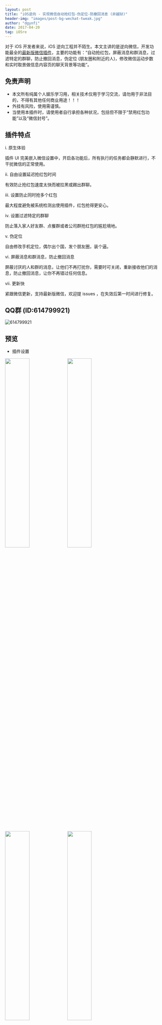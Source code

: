 ```yaml
---
layout: post
title: "iOS逆向 - 实现微信自动抢红包-伪定位-防撤回消息 (非越狱)"
header-img: "images/post-bg-wechat-tweak.jpg"
author: "dgynfi"
date: 2017-04-20
tag: iOSre
---
```


对于 iOS 开发者来说，iOS 逆向工程并不陌生。本文主讲的是逆向微信，开发功能最全的[最新版微信插件](https://github.com/dgynfi/WeChat_tweak)，主要的功能有：“自动抢红包，屏蔽消息和群消息，过滤特定的群聊，防止撤回消息，伪定位 (朋友圈和附近的人)，修改微信运动步数和实时取景做信息内容页的聊天背景等功能”。

## 免责声明

- 本文所有纯属个人娱乐学习用，相关技术仅用于学习交流，请勿用于非法目的，不得有其他任何商业用途！！！
- 外挂有风险，使用需谨慎。
- 当使用本插件时，请使用者自行承担各种状况，包括但不限于“禁用红包功能”以及“微信封号”。

## 插件特点

i. 原生体验

插件 UI 完美嵌入微信设置中，开启各功能后，所有执行的任务都会静默进行，不干扰微信的正常使用。

ii. 自由设置延迟抢红包时间

有效防止抢红包速度太快而被拉黑或踢出群聊。

iii. 设置防止同时抢多个红包

最大程度避免被系统检测出使用插件，红包抢得更安心。

iv. 设置过滤特定的群聊

防止落入家人好友群、点餐群或者公司群抢红包的尴尬境地。

v. 伪定位 

自由修改手机定位，偶尔出个国，发个朋友圈，装个逼。

vi. 屏蔽消息和群消息，防止撤回消息

屏蔽讨厌的人和群的消息，让他们不再打扰你，需要时可关闭，重新接收他们的消息，防止撤回消息，让你不再错过任何信息。

vii. 更新快

紧跟微信更新，支持最新版微信，欢迎提 issues ，在失效后第一时间进行修复。

## QQ群 (ID:614799921)

![614799921](https://dgynfi.github.io/images/qrcode/g614799921.jpg)

## 预览

- 插件设置

<img src="https://github.com/dgynfi/WeChat_tweak/raw/master/images/wcplugin_settings.gif" width="40%" />
<img src="https://github.com/dgynfi/WeChat_tweak/raw/master/images/wcplugin_settings_01.png" width="40%" />
<img src="https://github.com/dgynfi/WeChat_tweak/raw/master/images/wcplugin_settings_02.png" width="40%" />
<img src="https://github.com/dgynfi/WeChat_tweak/raw/master/images/wcplugin_settings_03.png" width="40%" />

- 插件应用

<img src="https://github.com/dgynfi/WeChat_tweak/raw/master/images/wcplugin_applying_01.gif" width="40%" />
<img src="https://github.com/dgynfi/WeChat_tweak/raw/master/images/wcplugin_applying_02.gif" width="40%" />

- 伪定位

<img src="https://github.com/dgynfi/WeChat_tweak/raw/master/images/fake_location_applying.gif" width="40%" />

- 防止撤回消息

<img src="https://github.com/dgynfi/WeChat_tweak/raw/master/images/prevent_msg_revocation.png" width="40%" />

## 基本原理

在 App 启动时，通过 dyld (the dynamic link editor) 加载我们注入的动态库，从而进行 hook ，而之所以能够执行注入的动态库，是因为使用了 mobilesubstrate 库，这个库能在程序运行的时候动态加载注入的动态库，而非越狱手机里面是没有的，所以我们需要直接将这个库打包进 ipa 中，使用它的 API 实现注入。mobilesubstrate 库在我的 [github](https://github.com/dgynfi/WeChat_tweak/Dynamic%20library/dylib) 中有提供，即是 libsubstrate.dylib 。

## 打开终端

Terminal 一般 Mac 电脑自带，打开 Terminal 执行后续操作。

<img src="https://github.com/dgynfi/WeChat_tweak/raw/master/images/terminal.png" width="20%" />

## 安装 theos

theos 是一个越狱开发工具包，它可以生成 iOS app 以及 tweak 等程序的框架，并提供 makefile 来编译、打包和安装。

- 从 Github 下载 theos ，进行如下操作：

```
export THEOS=/opt/theos
rm -rf $THEOS # 如果之前已经安装过 theos，请先删除，然后下载最新版
sudo git clone --recursive https://github.com/theos/theos.git $THEOS
```

执行命令后，显示如下：

```
Cloning into '/opt/theos'...
remote: Enumerating objects: 18, done.
remote: Counting objects: 100% (18/18), done.
remote: Compressing objects: 100% (14/14), done.
remote: Total 8802 (delta 4), reused 9 (delta 4), pack-reused 8784
Receiving objects: 100% (8802/8802), 2.20 MiB | 9.00 KiB/s, done.
Resolving deltas: 100% (5467/5467), done.
Submodule 'vendor/dm.pl' (https://github.com/theos/dm.pl.git) registered for path 'vendor/dm.pl'
Submodule 'vendor/include' (https://github.com/theos/headers.git) registered for path 'vendor/include'
Submodule 'vendor/lib' (https://github.com/theos/lib.git) registered for path 'vendor/lib'
Submodule 'vendor/logos' (https://github.com/theos/logos.git) registered for path 'vendor/logos'
Submodule 'vendor/nic' (https://github.com/theos/nic.git) registered for path 'vendor/nic'
Cloning into '/opt/theos/vendor/dm.pl'...
remote: Enumerating objects: 142, done.        
remote: Total 142 (delta 0), reused 0 (delta 0), pack-reused 142        
Receiving objects: 100% (142/142), 54.20 KiB | 9.00 KiB/s, done.
Resolving deltas: 100% (72/72), done.
...
...
...
Submodule path 'vendor/include/rocketbootstrap/LightMessaging': checked out '496257b11c3e906333797639355db9a43015eb50'
Submodule path 'vendor/lib': checked out 'b1d502cc632ec349f8e2b3df9d7630bad64fd25e'
Submodule path 'vendor/logos': checked out 'a54760ea60acf45fa48267b9fb344c0317d9351c'
Submodule path 'vendor/nic': checked out '794d210f81198c6aef4f0ab8d04bd74ffe149f51'
```

- 配置 ldid

ldid 是用于对 iOS 可执行文件进行签名的工具，可以在越狱 iOS 中替换 Xcode 自带的签名工具。

从 [http://joedj.net/ldid](http://joedj.net/ldid) 下载，将其移动到 /opt/theos/bin 目录下，然后设置可执行权限。

```
# cd <下载ldid的目录>
cd ~/Downloads/
sudo mv ldid /opt/theos/bin
sudo chmod 777 /opt/theos/bin/ldid
```

- 配置环境变量

使用命令 `vi ~/.bash_profile` 或者 `open -e ~/.bash_profile` ，在 .bash_profile 文件的最后加入 (否则每次重启 Terminal 都要重新 export)

```
export PATH=/opt/theos/bin:$PATH
export THEOS=/opt/theos
```

保存并退出，使用命令 `source ~/.bash_profile` ，立即生效。

PS:  也可以使用 [iOSOpenDev](http://iosopendev.com)

iOSOpenDev 集成在 Xcode 中，提供了一些模板，可直接使用 Xcode 进行开发。只是这个工具停止更新，对高版本的 Xcode 不能很好地支持。本人安装遇到了许多问题，通过查阅许多的资料，最后在 Xcode 中显示了该工具。若安装失败，则参考 [iOSOpenDev Wiki](https://github.com/kokoabim/iOSOpenDev/wiki) 或者其它资料。

## tweak

### 何谓 tweak ?

tweak 定义是：对复杂的系统—通常是电子设备—进行微调或修改来增强其功能。而在 iOS 当中，tweak  是指那些能够增强其它进程功能的 dylib 。可以将 tweak 理解为一个外挂，只不过这个外挂是以动态链接库的方式注入到目标应用当中。我们已经很了解外挂其实就是用来做一些原本的应用无法做到的事情。

### 创建 tweak

使用 nic.pl 创建 tweak ，若提示无此命令，请根据上述步骤配置环境变量，或者不嫌麻烦使用 /opt/theos/bin/nic.pl ，根据提示选择 iphone/tweak ，接着分别输入：

- 项目名
- 该 deb 包的名字（类似 bundle identifier，此 bundle identifier 与要 hook 的 app 的 bundle identifier 不是同一个）
- 作者/维护者
- tweak 作用对象的 bundle identifier（比如微信为com.tencent.xin）
- tweak 安装完成后需要重启的应用名（比如微信为WeChat）

如下图所示：

<img src="https://github.com/dgynfi/WeChat_tweak/raw/master/images/nic_create_tweak.png" width="60%" />

完成后会看到四个文件( make 后将生成 .theos 、obj 文件夹)：Makefile &nbsp; wcodtplugin.plist &nbsp; control &nbsp; Tweak.xm 。

- Makefile

工程用到的文件、框架、库等信息。该文件过于简单，还需要添加一些信息，如：

指定处理器架构 `ARCHS = armv7 arm64` <br />
指定 SDK 版本 `TARGET = iphone:latest:8.0` <br />
导入所需的 framework 等。<br />

修改后的 Makefile 文件如下所示：

```
ARCHS = armv7 arm64
TARGET = iphone:latest:8.0
THEOS_MAKE_PATH = /opt/theos/makefiles

include $(THEOS_MAKE_PATH)/common.mk

TWEAK_NAME = wcodtplugin
$(TWEAK_NAME)_FILES = $(wildcard src/*.m) src/Tweak.xm
$(TWEAK_NAME)_FRAMEWORKS = UIKit AVFoundation CoreLocation

src/xxa.m_CFLAGS = -fobjc-arc
...
src/xxz.m_CFLAGS = -fobjc-arc

include $(THEOS_MAKE_PATH)/tweak.mk

after-install::
    install.exec "killall -9 WeChat"
```

- wcodtplugin.plist

该文件中的 Bundles : 指定 bundle 为 tweak 的作用对象，也可添加多个 bundle ，指定多个为 tweak 作用对象。

<img src="https://github.com/dgynfi/WeChat_tweak/raw/master/images/tweak_plist.png" width="60%" />

- control

该 tweak 所需的基本信息 (其实大部分都是创建 tweak 所填写的信息) 

```
Package: com.aple.wcodtplugin
Name: wcodtplugin
Depends: mobilesubstrate
Version: 0.0.1 # 版本号
Architecture: iphoneos-arm
Description: An awesome MobileSubstrate tweak! # 填写项目描述
Maintainer: dyf # 维护者
Author: dyf # 作者
Section: Tweaks
```

- Tweak.xm

重点文件，用来编写 hook 代码，因为支持 Logos 和 C/C++ 语法，可以让我们不用去写一些 runtime 方法 (必要时候还是要写) ，从而进行 hook 。

PS:  .x 文件支持 Logos 语法，.xm 文件支持 Logos 和 C/C++ 语法。

### Logos 常用语法

- %hook

指定需要 hook 的类，以%end结尾。

- %orig

在 %hook 内部使用，执行 hook 住的方法原代码。

- %new

在 %hook 内部使用，给 class 添加新方法，与 class_addMethod 相同。<br />
与 Category 中添加方法的区别：Category 为编译时添加，class_addMethod 为动态添加。<br />
warning ：添加的方法需要在 @interface 中进行声明。 <br />

- %c

获取一个类，等同于 objc_getClass 、NSClassFromString 。

- MSHookIvar<id>(self, "m_tableViewMgr")

在 %hook 内部使用，获取一个类的私有成员变量。

> %hook、%log、%orig 等都是 mobilesubstrate 的 MobileHooker 模块提供的宏，除此之外还有 %group  %init  %ctor 等，其实也就是把 method swizzling 相关的方法封装成了各种宏标记，若想深入了解，请左转 [Google](https://www.google.com) 或者 [Baidu](https://www.baidu.com) 。

### 编写 Tweak.xm

在熟悉各种语法之后，可以进行编写代码了，其中 MMUIViewController 为微信的基础的 ViewController 。我们通过 hook viewDidApper: 来进行 Hello World! 弹窗。 

编写一个 hook 接口声明头文件 `HookInterfaceStatment.h`，代码如下：

```
@interface MMUIViewController : UIViewController

- (void)startLoadingBlocked;
- (void)startLoadingNonBlock;
- (void)startLoadingWithText:(NSString *)text;
- (void)stopLoading;
- (void)stopLoadingWithFailText:(NSString *)text;
- (void)stopLoadingWithOKText:(NSString *)text;

// Added method.
- (void)helloWorld;

@end
```

编写 Tweak.xm ，代码如下：

```
#import "HookInterfaceStatment.h"

%hook MMUIViewController

- (void)viewWillAppear:(_Bool)arg1 {
    %orig;
    [self helloWorld];
}

%new
- (void)helloWorld {
    UIAlertController *alertController = ({
        UIAlertController *_alertController = [UIAlertController alertControllerWithTitle:@"Hello World!" message:nil preferredStyle:UIAlertControllerStyleAlert];
        [_alertController addAction:[UIAlertAction actionWithTitle:@"确定" style:UIAlertActionStyleDestructive handler:^(UIAlertAction * _Nonnull action) {}]];
        [_alertController addAction:[UIAlertAction actionWithTitle:@"取消" style:UIAlertActionStyleCancel handler:^(UIAlertAction * _Nonnull action) {}]];
        _alertController;
    });
    [self presentViewController:alertController animated:YES completion:NULL];
}

%end
```

### 编译

使用 `make` 进行编译，若想重新编译，则先 `make clean` 。make 编译完成后，在当前文件夹下面将生成两个文件夹: .theos 与 obj ，其中编译完成的动态库就在 .thoes/obj/debug 的下面，与工程名相同。

- 问题1

```
Makefile:6: theos/makefiles/common.mk: Not a directory
Makefile:25: /tweak.mk: No such file or directory
make: *** No rule to make target `/tweak.mk'.  Stop.
```

解决办法：首先确保安装并配置了 theos ，其次修改 Makefile 文件，在 `$(THEOS)/makefiles` 代码行上方定义 `THEOS_MAKE_PATH = /opt/theos/makefiles` ，将 `$(THEOS)/makefiles` 替换成 `$(THEOS_MAKE_PATH)` 。

- 问题2

```
bash: ldid: command not found
make[2]: *** [/Users/xxx/Desktop/wcodtplugin/.theos/obj/debug/wcodtplugin.dylib] Error 6
rm /Users/xxx/Desktop/wcodtplugin/.theos/obj/debug/wcodtplugin.dylib.47ba6b93.unsigned
make[1]: *** [internal-library-all_] Error 2
make: *** [wcodtplugin.all.tweak.variables] Error 2
```

解决办法：按照配置 ldid 步骤执行，重新编译。

- 问题3

```
xcrun: error: SDK "iphoneos" cannot be located
xcrun: error: SDK "iphoneos" cannot be located
==> Error: You do not have any SDKs in /Library/Developer/CommandLineTools/Platforms/iPhoneOS.platform/Developer/SDKs or /opt/theos/sdks.
make: *** [before-all] Error 1
```

解决办法：在终端执行命令 `sudo xcode-select --switch /Applications/Xcode.app` 即可。


- 问题4 (代码报错)

```
> Making all for tweak wcodtplugin…
==> Preprocessing Tweak.xm…
==> Compiling Tweak.xm (armv7)…
Tweak.xm:5:26: error: expected ';' after expression
... UIAlertController *_alertController = [UIAlertController alertControllerWithTitle...
                            ^
                            ;
1 error generated.
make[3]: *** [/Users/xxx/Desktop/wcodtplugin/.theos/obj/debug/armv7/Tweak.xm.8aee9f68.o] Error 1
rm /Users/xxx/Desktop/wcodtplugin/.theos/obj/debug/armv7/Tweak.xm.mm
make[2]: *** [/Users/xxx/Desktop/wcodtplugin/.theos/obj/debug/armv7/wcodtplugin.dylib] Error 2
make[1]: *** [internal-library-all_] Error 2
make: *** [wcodtplugin.tweak.variables] Error 2
```

解决办法：根据错误提示，找到报错的代码进行修改，重新编译。

- 问题5 (打包出错)

```
> Making all for tweak wcodtplugin…
make[2]: Nothing to be done for `internal-library-compile'.
> Making stage for tweak wcodtplugin…
Can't locate IO/Compress/Lzma.pm in @INC (you may need to install the IO::Compress::Lzma module) (@INC contains: /usr/local/Cellar/perl/5.26.2/lib/perl5/site_perl/5.26.2/darwin-thread-multi-2level /usr/local/Cellar/perl/5.26.2/lib/perl5/site_perl/5.26.2 /usr/local/Cellar/perl/5.26.2/lib/perl5/5.26.2/darwin-thread-multi-2level /usr/local/Cellar/perl/5.26.2/lib/perl5/5.26.2 /usr/local/lib/perl5/site_perl/5.26.2/darwin-thread-multi-2level /usr/local/lib/perl5/site_perl/5.26.2) at /opt/theos/bin/dm.pl line 12.
BEGIN failed--compilation aborted at /opt/theos/bin/dm.pl line 12.
make: *** [internal-package] Error 2
```

解决办法：

```
1. /opt/theos/vendor/dm.pl/dm.pl
# 注释掉第12、13行
# use IO::Compress::Lzma;
# use IO::Compress::Xz;

2. /opt/theos/makefiles/package/deb.mk
# 第6行 lzma 改为 gzip
_THEOS_PLATFORM_DPKG_DEB_COMPRESSION ?= gzip
```

最后重新 make package ，成功了。

## 目录介绍

- [Dynamic library](https://github.com/dgynfi/WeChat_tweak/Dynamic%20library) - dylib 目录 (Raw Dynamic Library) 和 modify 目录 (Modified Dynamic Library) ，可直接拿来注入。
- [Hook-Tools](https://github.com/dgynfi/WeChat_tweak/Hook-Tools) - Hook 使用的工具。
    - dumpdecrypted - 用于解密 iOS 的可执行文件，砸壳时可不需要。
    - otool - 一般 Mac 自带，用于查看解密后文件的依赖项检查。
    - install_name_tool - 一般 Mac 自带，更改动态库的依赖。
    - yoyolib - 用于向 iOS 的可执行文件中注入 dylib 。
    - optool - 将动态库注入目标二进制文件中。
    - class-dump - 导出app所有头文件 (`class-dump -s -S -H ~/Desktop/xx.app -o ~/Desktop/xx-headers`)。
    - ldid - 用于对 iOS 可执行文件进行签名的工具，在越狱 iOS 中替换 Xcode 自带的签名工具。
    - PackageApplication -  主要用来通过脚本打包 ipa 文件。
    - 010Editor701 - 一款全新概念的十六进制编辑器，其最强大的功能在于支持模板和脚本操作。
        - [010Editor 最新版 8.0.1 逆向分析](https://www.52pojie.cn/forum.php?mod=viewthread&tid=684119&page=)
    - MachOView - 用于对 mach-o 文件分析的工具。
    - DYFCodesign - 用于对 iOS app 进行脚本重签名。
    - [ios-app-signer](https://github.com/dgynfi/OpenSource#Mac) - 打包 ipa 与重签名图形化工具。
    - iOSOpenDev - Xcode 增强工具，通过它生成用于注入的 dylib 库。建议用 theos 编译 tweak 项目生成注入的 dylib 库。
- [Resources](https://github.com/dgynfi/WeChat_tweak/Resources) - Icon 目录 (带抢红包的Icon) 、 wav 目录 (音频文件) 和 WC_7_0_5_Headers 目录 (微信7.0.5头文件) 等。
- [WeChatPluginDev](https://github.com/dgynfi/WeChat_tweak/WeChatPluginDev/wapleodtcorexpc) - 微信插件 tweak 源码开发。

## 获取砸壳版本的微信

1. 百度网盘下载

[https://pan.baidu.com/s/1eT3tgfQRjIHUu3PL77YY9Q - 提取码：o8sa](https://pan.baidu.com/s/1eT3tgfQRjIHUu3PL77YY9Q)

3. SSH 服务

实现在越狱手机上远程进行 ssh 服务，在 Cydia 中安装 OpenSSH 。

- ssh : 远程登录

```
# 指令 ssh user@ip
ssh mobile@192.168.6.6
```

- scp : 远程拷贝

本地文件拷贝到 iOS 上 (若从 iOS 上拷贝到本地，则相反) 。

```
# 指令 scp /path/to/localFile user@ip:/path/to/remoteFile
scp ~/Desktop/icon.png root@192.168.6.6:/var/tmp/
```

> 注意，OpenSSH 默认登录密码为 alpine ，iOS 上的用户只有 root 和 mobile，修改密码使用 passwd root (mobile) 。

4. 使用 Clutch 对越狱手机上的应用进行砸壳

- 将 Cluth 仓库 clone 到本地：

```
git clone https://github.com/KJCracks/Clutch
cd Clutch
```

- 使用 Xcode 进行构建，得到可执行文件：

```
xcodebuild -project Clutch.xcodeproj -configuration Release ARCHS="armv7 arm64" build
```

- 将可执行文件 clutch 拷贝到手机上：

```
scp Clutch/clutch root@<your.device.ip>:/usr/bin/
```

- 先 ssh 到越狱手机上，然后查看当前安装的应用：

```
ssh root@<your.device.ip>

# 列出当前安装的应用
clutch -i

# Installed apps:
# 1: WeChat <com.tencent.xin>
# ...
```

- 开始砸壳

```
# clutch -d <bundle identifier>
clutch -d com.tencent.xin

# Zipping WeChat.app
# Swapping architectures..
# ASLR slide: 0xb3000
# ...
# writing new checksum
# DONE: /private/var/mobile/Documents/Dumped/com.tencent.xin-iOS9.2-(Clutch-2.0.4).ipa
# Finished dumping com.tencent.xin in 76.9 seconds
```

- 将砸完壳的 ipa 包拷回 Mac 电脑上

```
mv /private/var/mobile/Documents/Dumped/com.tencent.xin-iOS9.2-\(Clutch-2.0.4\).ipa /private/var/mobile/Documents/Dumped/WeChat.ipa

scp root@<your.device.ip>:/private/var/mobile/Documents/Dumped/WeChat.ipa ~/Desktop/
```

## 注入动态库和重签名打包应用

本文的重点内容，动态库可以到我的[GitHub仓库](https://github.com/dgynfi/WeChat_tweak/Dynamic%20library)里下载。接下来请按照以下步骤操作执行：

### 解压 ipa (Unzip ipa)

```
# cd <微信ipa下载目录>
cd ~/Downloads/

# 以 微信-7.0.5 版本为例，注意：下载的版本必须为破解版，如何查看？请阅读查看 app 是否被加密 (Check app)
unzip -o 微信-7.0.5\(越狱应用\).ipa -d ./

# 静默解压
# unzip -q -o 微信-7.0.5\(越狱应用\).ipa -d ./

# 将 Payload 移至桌面
mv ./Payload/ ~/Desktop/
```

### 查看 app 是否被加密 (Check app)

otool 可以输出 app 的 load commands，然后通过查看 cryptid 这个标志位来判断 app 是否被加密，1代表加密，0代表被解密。

```
# 进入桌面
cd ~/Desktop/

# 查看 app 是否被加密
otool -l Payload/WeChat.app/WeChat | grep -B 2 crypt
```

结果显示如下：

```
otool -l Payload/WeChat.app/WeChat | grep -B 2 crypt
          cmd LC_ENCRYPTION_INFO_64
      cmdsize 24
     cryptoff 16384
    cryptsize 100237312
      cryptid 0
```

### 克隆仓库 (Clone Repository)

```
# 进入桌面
cd ~/Desktop/

# 克隆
git clone https://github.com/dgynfi/WeChat_tweak.git
```

### 编译 tweak 项目 (Compile Tweak Project)

```
cd WeChat_tweak/WeChatPluginDev/wapleodtcorexpc/
# compile
make
```

<img src="https://github.com/dgynfi/WeChat_tweak/raw/master/images/tweak_make.png" width="60%" />

编译时出现的问题或错误，请查看上述[问题描述和解决方法](#编译)。

将动态库拷贝至桌面：

```
# 将 wapleodtcorexpc.dylib 库拷贝至桌面
cp .theos/obj/debug/wapleodtcorexpc.dylib ~/Desktop/

# 直接打开目录，将 wapleodtcorexpc.dylib 库拷贝或拖拽至桌面
# open .theos/obj/debug/
```

### 更改动态库的依赖 (Change Dynamic Library Dependencies)

将 libsubstrate.dylib 库拷贝至桌面：

```
# 进入桌面
cd ~/Desktop/

# 将 libsubstrate.dylib 库拷贝至桌面
cp WeChat_tweak/Dynamic\ library/dylib/libsubstrate.dylib ~/Desktop/
```

右键 wapleodtcorexpc.dylib ，选择显示简介，在名称与扩展名处将 wapleodtcorexpc.dylib 修改成 wapleodtcorexpc ，回车并移除。

<img src="https://github.com/dgynfi/WeChat_tweak/raw/master/images/rm_ext.png" width="60%" />

同理，右键 libsubstrate.dylib ，选择显示简介，在名称与扩展名处将 libsubstrate.dylib 修改成 waplesubstrate ，回车并移除。

执行更改动态库的依赖命令：

```
install_name_tool -change /Library/Frameworks/CydiaSubstrate.framework/CydiaSubstrate @loader_path/waplesubstrate wapleodtcorexpc
```

查看依赖项，检查是否更改成功，使用以下命令：

```
otool -L wapleodtcorexpc
```

显示如下：

```
wapleodtcorexpc (architecture armv7):
    /Library/MobileSubstrate/DynamicLibraries/wapleodtcorexpc.dylib (compatibility version 0.0.0, current version 0.0.0)
    /usr/lib/libobjc.A.dylib (compatibility version 1.0.0, current version 228.0.0)
    /System/Library/Frameworks/Foundation.framework/Foundation (compatibility version 300.0.0, current version 1570.15.0)
    /System/Library/Frameworks/CoreFoundation.framework/CoreFoundation (compatibility version 150.0.0, current version 1570.15.0)
    /System/Library/Frameworks/UIKit.framework/UIKit (compatibility version 1.0.0, current version 61000.0.0)
    /System/Library/Frameworks/AVFoundation.framework/AVFoundation (compatibility version 1.0.0, current version 2.0.0)
    /System/Library/Frameworks/CoreLocation.framework/CoreLocation (compatibility version 1.0.0, current version 2245.12.30)
    @loader_path/waplesubstrate (compatibility version 0.0.0, current version 0.0.0)
    /usr/lib/libc++.1.dylib (compatibility version 1.0.0, current version 400.9.4)
    /usr/lib/libSystem.B.dylib (compatibility version 1.0.0, current version 1252.250.1)
    /System/Library/Frameworks/CoreVideo.framework/CoreVideo (compatibility version 1.2.0, current version 1.5.0)
wapleodtcorexpc (architecture arm64):
    /Library/MobileSubstrate/DynamicLibraries/wapleodtcorexpc.dylib (compatibility version 0.0.0, current version 0.0.0)
    /usr/lib/libobjc.A.dylib (compatibility version 1.0.0, current version 228.0.0)
    /System/Library/Frameworks/Foundation.framework/Foundation (compatibility version 300.0.0, current version 1570.15.0)
    /System/Library/Frameworks/CoreFoundation.framework/CoreFoundation (compatibility version 150.0.0, current version 1570.15.0)
    /System/Library/Frameworks/UIKit.framework/UIKit (compatibility version 1.0.0, current version 61000.0.0)
    /System/Library/Frameworks/AVFoundation.framework/AVFoundation (compatibility version 1.0.0, current version 2.0.0)
    /System/Library/Frameworks/CoreLocation.framework/CoreLocation (compatibility version 1.0.0, current version 2245.12.30)
    @loader_path/waplesubstrate (compatibility version 0.0.0, current version 0.0.0)
    /usr/lib/libc++.1.dylib (compatibility version 1.0.0, current version 400.9.4)
    /usr/lib/libSystem.B.dylib (compatibility version 1.0.0, current version 1252.250.1)
    /System/Library/Frameworks/CoreVideo.framework/CoreVideo (compatibility version 1.2.0, current version 1.5.0)
```

CydiaSubstrate 只有越狱的手机上才有，因此我们需要手动更改并导入。从上可见，`/Library/Frameworks/CydiaSubstrate.framework/CydiaSubstrate` 更改成了 `@loader_path/waplesubstrate` ，这表明动态库的依赖更改成功。

### 移除架构 (Remove Architectures) 

对于没有强迫证的同学来说，这步可略过。目前 `WeChat` 可执行文件只有 `arm64` 架构，在以前版本中，若移除 `armv7` 架构，则可以大大减少包的大小，以节省手机空间。

```
# 进入桌面，确保当前在桌面上操作
cd ~/Desktop/

lipo -info waplesubstrate 
# Architectures in the fat file: waplesubstrate are: armv7 arm64 

lipo waplesubstrate -remove armv7 -output ./waplesubstrate 

lipo -info waplesubstrate 
# Architectures in the fat file: waplesubstrate are: arm64 

lipo -info wapleodtcorexpc 
# Architectures in the fat file: wapleodtcorexpc are: armv7 arm64

lipo wapleodtcorexpc -remove armv7 -output ./wapleodtcorexpc

lipo -info wapleodtcorexpc 
# Architectures in the fat file: wapleodtcorexpc are: arm64
```

### 注入动态库 (Install Dynamic Libraries)

```
# 进入桌面，确保当前在桌面上操作
# cd ~/Desktop/

# @executable_path 是一个环境变量，指的是二进制文件所在的路径
./WeChat_tweak/Hook-Tools/optool install -c load -p "@executable_path/wapleodtcorexpc" -t Payload/WeChat.app/WeChat
```

注入过程显示如下：

```
Found thin header...
Inserting a LC_LOAD_DYLIB command for architecture: arm64
Successfully inserted a LC_LOAD_DYLIB command for arm64
Writing executable to Payload/WeChat.app/WeChat...
```

将动态库拷贝至二进制文件所在的目录，操作如下：

```
# 进入桌面，确保当前在桌面上操作
# cd ~/Desktop/

# 将动态库拷贝至二进制文件所在的目录
cp waplesubstrate wapleodtcorexpc Payload/WeChat.app/
```

### 打开 WeChat.app 目录 (Open WeChat.app)

- 进入 WeChat.app 目录

<img src="https://github.com/dgynfi/WeChat_tweak/raw/master/images/show_wechatapp_dir.png" width="60%" />

- 找出 Info.plist 文件

<img src="https://github.com/dgynfi/WeChat_tweak/raw/master/images/found_Info.plist.png" width="60%" />

双击，默认 Xcode 打开，修改 Info.plist 中的 Bundle display name 和 Bundle identifier，将 WeChatBundleVersion 的 Value 修改成 Bundle version 的 Value，将 URL types -> URL identifier 修改成新的 Bundle identifier，删除 build_time, by, path, rev, tag, uuid, ver 等 Key。

- 删除 PlugIns 和 Watch 目录中的文件

<img src="https://github.com/dgynfi/WeChat_tweak/raw/master/images/del_files.png" width="60%" />

- 删除 _CFBundleDisplayName

删除  zh_CN.lproj  InfoPlist.strings  _CFBundleDisplayName  <br />
删除  zh_HK.lproj  InfoPlist.strings  _CFBundleDisplayName  <br />
删除  zh_TW.lproj  InfoPlist.strings  _CFBundleDisplayName  <br />
删除  en.lproj     InfoPlist.strings  _CFBundleDisplayName  <br />

- 删除 Entitlements

删除  Entitlements_for_appstore.plist  <br />
删除  Entitlements_for_ext.plist  <br />
删除  Entitlements_for_jailbreak.plist  <br />
删除  Entitlements_wc_for_ext.plist  <br />
删除  Entitlements_wc.plist  <br />
删除  Entitlements_wx_for_ext.plist  <br />
删除  Entitlements_wx.plist  <br />

 ### 重签名动态库 (Resign Dynamic Libraries)

打开钥匙串访问

<img src="https://github.com/dgynfi/WeChat_tweak/raw/master/images/keychain_access.png" width="20%" />

点击登录 -> 我的证书，找出要签名的证书，右击显示简介，找到常用名称，然后拷贝后面的字符串。

执行重签名：

```
codesign -f -s "iPhone Developer: xxx@qq.com (9ZU3R2F3D4)" Payload/WeChat.app/waplesubstrate 
# Payload/WeChat.app/waplesubstrate: replacing existing signature

codesign -f -s "iPhone Developer: xxx@qq.com (9ZU3R2F3D4)" Payload/WeChat.app/wapleodtcorexpc
# Payload/WeChat.app/wapleodtcorexpc: replacing existing signature

codesign -f -s "iPhone Developer: xxx@qq.com (9ZU3R2F3D4)" Payload/WeChat.app/Frameworks/andromeda.framework
# Payload/WeChat.app/Frameworks/andromeda.framework: replacing existing signature

codesign -f -s "iPhone Developer: xxx@qq.com (9ZU3R2F3D4)" Payload/WeChat.app/Frameworks/mars.framework
# Payload/WeChat.app/Frameworks/mars.framework: replacing existing signature

codesign -f -s "iPhone Developer: xxx@qq.com (9ZU3R2F3D4)" Payload/WeChat.app/Frameworks/marsbridgenetwork.framework
# Payload/WeChat.app/Frameworks/marsbridgenetwork.framework: replacing existing signature

codesign -f -s "iPhone Developer: xxx@qq.com (9ZU3R2F3D4)" Payload/WeChat.app/Frameworks/matrixreport.framework
# Payload/WeChat.app/Frameworks/matrixreport.framework: replacing existing signature

codesign -f -s "iPhone Developer: xxx@qq.com (9ZU3R2F3D4)" Payload/WeChat.app/Frameworks/OpenSSL.framework
# Payload/WeChat.app/Frameworks/OpenSSL.framework: replacing existing signature

codesign -f -s "iPhone Developer: xxx@qq.com (9ZU3R2F3D4)" Payload/WeChat.app/Frameworks/ProtobufLite.framework
# Payload/WeChat.app/Frameworks/ProtobufLite.framework: replacing existing signature
```

### 重签名应用 (Resign app)

打开 Provisioning Profiles 目录

```
# 打开 Provisioning Profiles 目录
open ~/Library/MobileDevice/Provisioning\ Profiles/ 
```

在 Finder 工具栏选择以分栏或画廊方式显示，然后逐一点击 xxx.mobileprovision 文件，找出相匹配的 Bundle identifier 的配置文件 。也可以直接从苹果开发者后台下载证书和  xxx.mobileprovision 配置文件，导入证书或 p12 文件和 xxx.mobileprovision 配置文件 (可直接使用) 。

或者用 cat 命令逐一查看 xxx.mobileprovision 文件

```
cat ~/Library/MobileDevice/Provisioning\ Profiles/ece5c913-5c15-45fd-82e3-90f23739521f.mobileprovision
...
cat ~/Library/MobileDevice/Provisioning\ Profiles/269bffd1-3743-4014-bf07-4eb94c048460.mobileprovision
```

将 xxx.mobileprovision 文件拷贝至桌面

```
cp ~/Library/MobileDevice/Provisioning\ Profiles/269bffd1-3743-4014-bf07-4eb94c048460.mobileprovision ~/Desktop/wcpl_adhoc.mobileprovision
```

执行重签名应用：

```
# 进入桌面，确保当前在桌面上操作
cd ~/Desktop/

./WeChat_tweak/Hook-Tools/DYFCodesign Payload/ "iPhone Developer: xxx@qq.com (9ZU3R2F3D4)" wcpl_adhoc.mobileprovision 
# /Users/xxx/Desktop/Payload/WeChat.app: replacing existing signature
```

### 打包应用 (Package app)

- 方法一

```
# 进入桌面，确保当前在桌面上操作
# cd ~/Desktop/

zip -r WeChat_705_New.ipa Payload/

# 静默压缩
# zip -qr WeChat_705_New.ipa Payload/
```

- 方法二

**PackageApplication** 主要用来通过脚本打包 ipa 文件，然而从 **Xcode 8.2.1** 版本之后，就不建议使用了。所以每次更新 Xcode 版本，都要手动添加 **PackageApplication** 。

**PackageApplication** 下载地址：

1. 百度网盘下载：

[https://pan.baidu.com/s/1AjVW8hWYlVz3Cu9UJByQOQ - 提取码：4sqb](https://pan.baidu.com/s/1AjVW8hWYlVz3Cu9UJByQOQ)

2. Github下载：

[https://github.com/dgynfi/WeChat_tweak/tree/master/Hook-Tools/](https://github.com/dgynfi/WeChat_tweak/tree/master/Hook-Tools/)

将下载的 **PackageApplication** 执行以下命令，并设置可执行权限：

```
chmod 777 ~/Downloads/PackageApplication
```

Applications -> 右键 Xcode.app -> 显示包内容 -> Contents -> Developer -> platforms -> iPhoneOS.platform -> Developer -> usr -> bin，进入这个目录之后，将设置了可执行权限的 **PackageApplication** 复制到这个目录。

或者使用命令如下：

```
cp ~/Downloads/PackageApplication /Applications/Xcode.app/Contents/Developer/Platforms/iPhoneOS.platform/Developer/usr/bin
```

执行打包：

```
xcrun -sdk iphoneos PackageApplication -v Payload/WeChat.app -o ~/Desktop/WeChat_705_New.ipa
```

### 安装 ipa 

1. 最后使用 **爱思助手/ifunbox** 安装 WeChat_705_New.ipa 。

2. 使用 Xcode -> Window -> Devices and Simulators ，右击自己的设备，选择 Connect via IP Adress...，输入设备的IP，然后点击 Connect ，最后在 INSTALLED APPS 处点击 “+” 号，然后选择 WeChat_705_New.ipa ，点击 Open ，然后漫长地等待安装，大约1 ~ 3分钟。

## 支持作者

如果觉得这个插件对你有帮助 (帮你抢到了比之前更多的红包，帮你发在国外高大尚的朋友圈，帮你屏蔽了厌烦并叨扰的人和群，帮你不再错过任何消息，...) ，请给我小额捐赠。这样我会有更大的动力去更新和优化代码。

<img src="https://github.com/dgynfi/WeChat_tweak/raw/master/images/wechat_apprcode.jpg" width="30%" />&nbsp; 
<img src="https://github.com/dgynfi/WeChat_tweak/raw/master/images/alipay_paymentcode.jpg" width="30%" />&nbsp; 

## Hook 版本下载

Hook 的版本只需要按照解压 ipa (Unzip ipa)，重签名应用 (Resign app) ，打包应用 (Package app) ，安装 ipa 等步骤执行即可。

- 百度网盘下载：

[https://pan.baidu.com/s/1KCwmMWzchaZDeZQSlNt6qg - 提取码：3eqb](https://pan.baidu.com/s/1KCwmMWzchaZDeZQSlNt6qg)

## 坐标拾取

- [百度地图-拾取坐标系统](http://api.map.baidu.com/lbsapi/getpoint/index.html)
- [高德地图-坐标拾取器](https://lbs.amap.com/console/show/picker)
- [腾讯地图-坐标拾取器](https://lbs.qq.com/tool/getpoint/index.html)

清华大学：116.333446,40.009557

## 免费证书

- [iOS个人证书真机调试及报错](https://www.jianshu.com/p/f31116a76ea9)
- [iOS Xcode8免证书真机调试（不越狱）](https://www.jianshu.com/p/5c1fb2cb293c)
- [IOS开发之免费证书+不越狱真机调试](https://www.cnblogs.com/iOS-mt/p/5454287.html)

免费证书能进行真机调试程序。新建一个模板工程，通过 Xcode 登入自己的 Apple ID (菜单 Xcode -> Preferences... -> Accounts -> 点击 + -> 选择 Apple ID -> 输入账号密码 -> 登入)，进入 TARGETS -> General -> Identify -> 设置 Bundle Identifier ，新 Xcode 版本进入 Signing & Capabilities -> 勾选自动管理签名 (Automatically manage signing)，旧版本直接勾选自动管理签名 (Automatically manage signing) 即可，等待自动生成 Provisioning Profile 和 Signing Certificate 后，可查看 App ID, Team 等信息，但免费证书有个缺点 ，其中 Provisioning Profile (xxx.mobileprovision) 文件有效期仅只有 **7** 天，过期后需要打开 Xcode 模板工程重新生成。我们在学习时可以利用免费证书真机调试程序和重签名应用 (Resign app) ，但是长期使用，不建议使用免费证书，推荐可以去苹果开发者后台申请 Apple ID 账号或者去某宝找商家代签名 (风险需要自己承担)。

## 建议

可以将动态库 **wapleodtcorexpc** 和 **waplesubstrate** 修改自己想要的名字，只需要将 **wapleodtcorexpc** 工程名和 **Makefile、control、xxx.plist** 文件内的部分信息一并修改，然后从步骤 **编译 tweak 项目 (Compile Tweak Project)** 重新开始操作。

## 简书

- [iOS逆向 - 实现微信自动抢红包-伪定位-防撤回消息 (非越狱)](https://www.jianshu.com/p/8fa5f61af3e4)

## 参考文章

- [移动App入侵与逆向破解技术－iOS篇](https://mp.weixin.qq.com/s?__biz=MzA3NTYzODYzMg==&mid=2653577384&idx=1&sn=b44a9c9651bf09c5bea7e0337031c53c&scene=0#wechat_redirect)

- [蒸米的文章 - iOS冰与火之歌系列](https://github.com/zhengmin1989/MyArticles)

- [iOS微信抢红包Tweak安装教程](http://www.swiftyper.com/2016/01/25/ios-tweak-install-guide)

- [一步一步实现iOS微信自动抢红包(非越狱)](https://www.jianshu.com/p/189afbe3b429)

- [iOS应用逆向工程(第2版)](https://www.amazon.cn/gp/product/B00VFDVY7E/ref=as_li_tf_tl?ie=UTF8&camp=536&creative=3200&creativeASIN=B00VFDVY7E&linkCode=as2&tag=buginux-23)

## iOS逆向交流

- [iOS逆向交流社区 -  iOSRE](http://bbs.iosre.com)
